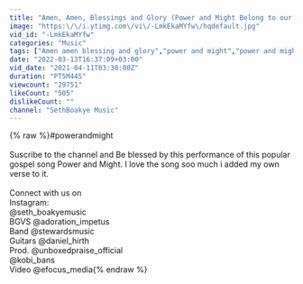 ```yaml
---
title: "Amen, Amen, Blessings and Glory (Power and Might Belong to our God)"
image: "https:\/\/i.ytimg.com\/vi\/-LmkEkaMYfw\/hqdefault.jpg"
vid_id: "-LmkEkaMYfw"
categories: "Music"
tags: ["Amen amen blessing and glory","power and might","power and might belong to our God"]
date: "2022-03-13T16:37:09+03:00"
vid_date: "2021-04-11T03:30:00Z"
duration: "PT5M44S"
viewcount: "29751"
likeCount: "505"
dislikeCount: ""
channel: "SethBoakye Music"
---
```

{% raw %}#powerandmight<br /><br />Suscribe to the channel and Be blessed by this performance of this popular gospel song Power and Might. I love the song soo much i added my own verse to it.<br /><br />Connect with us on <br />Instagram:<br />@seth_boakyemusic<br />BGVS @adoration_impetus<br />Band @stewardsmusic<br />Guitars @daniel_hirth<br />Prod. @unboxedpraise_official <br />           @kobi_bans <br />Video @efocus_media{% endraw %}
